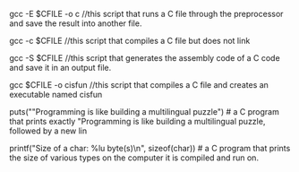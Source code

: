 gcc -E $CFILE -o c //this script that runs a C file through the preprocessor and save the result into another file.

gcc -c $CFILE  //this script that compiles a C file but does not link

gcc -S $CFILE //this script that generates the assembly code of a C code and save it in an output file.

gcc $CFILE -o cisfun //this script that compiles a C file and creates an executable named cisfun

puts("\"Programming is like building a multilingual puzzle") # a C program that prints exactly "Programming is like building a multilingual puzzle, followed by a new lin

printf("Size of a char: %lu byte(s)\n", sizeof(char)) # a C program that prints the size of various types on the computer it is compiled and run on.

